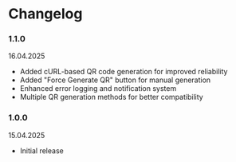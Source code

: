 # Changelog

### 1.1.0
16.04.2025
- Added cURL-based QR code generation for improved reliability
- Added "Force Generate QR" button for manual generation
- Enhanced error logging and notification system
- Multiple QR generation methods for better compatibility

### 1.0.0
15.04.2025
- Initial release